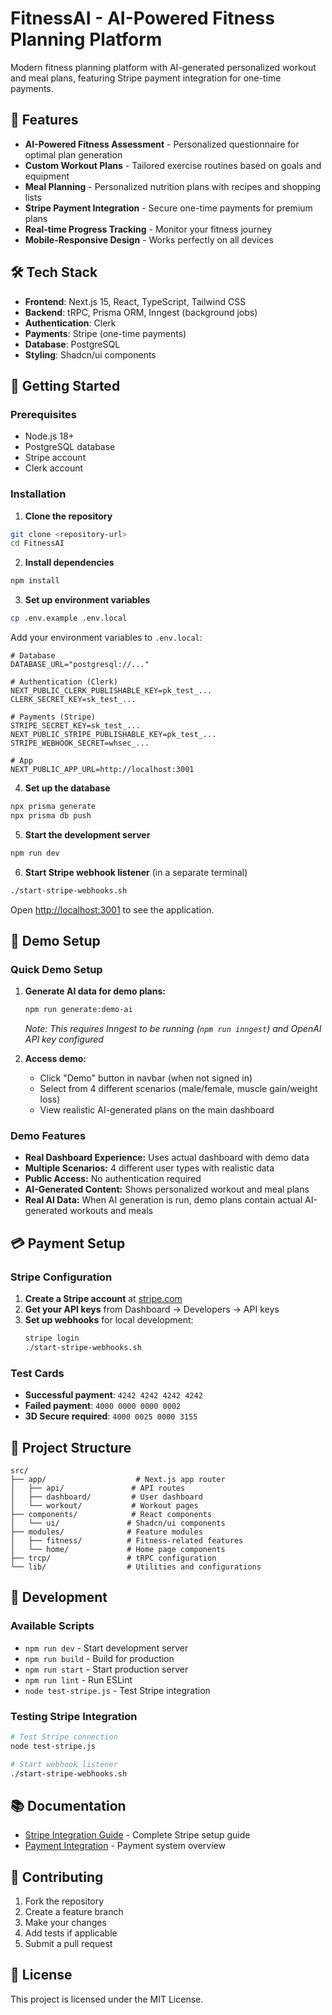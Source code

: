# FitnessAI - AI-Powered Fitness Planning Platform

Modern fitness planning platform with AI-generated personalized workout and meal plans, featuring Stripe payment integration for one-time payments.

## 🚀 Features

- **AI-Powered Fitness Assessment** - Personalized questionnaire for optimal plan generation
- **Custom Workout Plans** - Tailored exercise routines based on goals and equipment
- **Meal Planning** - Personalized nutrition plans with recipes and shopping lists
- **Stripe Payment Integration** - Secure one-time payments for premium plans
- **Real-time Progress Tracking** - Monitor your fitness journey
- **Mobile-Responsive Design** - Works perfectly on all devices

## 🛠️ Tech Stack

- **Frontend**: Next.js 15, React, TypeScript, Tailwind CSS
- **Backend**: tRPC, Prisma ORM, Inngest (background jobs)
- **Authentication**: Clerk
- **Payments**: Stripe (one-time payments)
- **Database**: PostgreSQL
- **Styling**: Shadcn/ui components

## 🚀 Getting Started

### Prerequisites

- Node.js 18+
- PostgreSQL database
- Stripe account
- Clerk account

### Installation

1. **Clone the repository**
```bash
git clone <repository-url>
cd FitnessAI
```

2. **Install dependencies**
```bash
npm install
```

3. **Set up environment variables**
```bash
cp .env.example .env.local
```

Add your environment variables to `.env.local`:
```env
# Database
DATABASE_URL="postgresql://..."

# Authentication (Clerk)
NEXT_PUBLIC_CLERK_PUBLISHABLE_KEY=pk_test_...
CLERK_SECRET_KEY=sk_test_...

# Payments (Stripe)
STRIPE_SECRET_KEY=sk_test_...
NEXT_PUBLIC_STRIPE_PUBLISHABLE_KEY=pk_test_...
STRIPE_WEBHOOK_SECRET=whsec_...

# App
NEXT_PUBLIC_APP_URL=http://localhost:3001
```

4. **Set up the database**
```bash
npx prisma generate
npx prisma db push
```

5. **Start the development server**
```bash
npm run dev
```

6. **Start Stripe webhook listener** (in a separate terminal)
```bash
./start-stripe-webhooks.sh
```

Open [http://localhost:3001](http://localhost:3001) to see the application.

## 🎯 Demo Setup

### Quick Demo Setup

1. **Generate AI data for demo plans:**
   ```bash
   npm run generate:demo-ai
   ```
   *Note: This requires Inngest to be running (`npm run inngest`) and OpenAI API key configured*

3. **Access demo:**
   - Click "Demo" button in navbar (when not signed in)
   - Select from 4 different scenarios (male/female, muscle gain/weight loss)
   - View realistic AI-generated plans on the main dashboard

### Demo Features

- **Real Dashboard Experience:** Uses actual dashboard with demo data
- **Multiple Scenarios:** 4 different user types with realistic data
- **Public Access:** No authentication required
- **AI-Generated Content:** Shows personalized workout and meal plans
- **Real AI Data:** When AI generation is run, demo plans contain actual AI-generated workouts and meals

## 💳 Payment Setup

### Stripe Configuration

1. **Create a Stripe account** at [stripe.com](https://stripe.com)
2. **Get your API keys** from Dashboard → Developers → API keys
3. **Set up webhooks** for local development:
   ```bash
   stripe login
   ./start-stripe-webhooks.sh
   ```

### Test Cards

- **Successful payment**: `4242 4242 4242 4242`
- **Failed payment**: `4000 0000 0000 0002`
- **3D Secure required**: `4000 0025 0000 3155`

## 📁 Project Structure

```
src/
├── app/                    # Next.js app router
│   ├── api/               # API routes
│   ├── dashboard/         # User dashboard
│   └── workout/           # Workout pages
├── components/            # React components
│   └── ui/               # Shadcn/ui components
├── modules/              # Feature modules
│   ├── fitness/          # Fitness-related features
│   └── home/             # Home page components
├── trcp/                 # tRPC configuration
└── lib/                  # Utilities and configurations
```

## 🔧 Development

### Available Scripts

- `npm run dev` - Start development server
- `npm run build` - Build for production
- `npm run start` - Start production server
- `npm run lint` - Run ESLint
- `node test-stripe.js` - Test Stripe integration

### Testing Stripe Integration

```bash
# Test Stripe connection
node test-stripe.js

# Start webhook listener
./start-stripe-webhooks.sh
```

## 📚 Documentation

- [Stripe Integration Guide](./STRIPE_INTEGRATION.md) - Complete Stripe setup guide
- [Payment Integration](./PAYMENT_INTEGRATION.md) - Payment system overview

## 🤝 Contributing

1. Fork the repository
2. Create a feature branch
3. Make your changes
4. Add tests if applicable
5. Submit a pull request

## 📄 License

This project is licensed under the MIT License.
